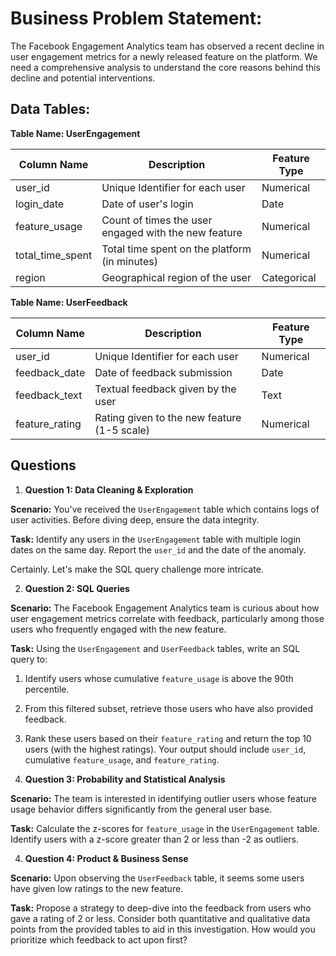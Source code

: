 # **Business Problem Statement:**

The Facebook Engagement Analytics team has observed a recent decline in user engagement metrics for a newly released feature on the platform. We need a comprehensive analysis to understand the core reasons behind this decline and potential interventions.


## **Data Tables:**

**Table Name: UserEngagement**

| Column Name | Description | Feature Type |
|-------------|-------------|--------------|
| user_id     | Unique Identifier for each user | Numerical |
| login_date  | Date of user's login | Date |
| feature_usage | Count of times the user engaged with the new feature | Numerical |
| total_time_spent | Total time spent on the platform (in minutes) | Numerical |
| region      | Geographical region of the user | Categorical |

**Table Name: UserFeedback**

| Column Name | Description | Feature Type |
|-------------|-------------|--------------|
| user_id     | Unique Identifier for each user | Numerical |
| feedback_date | Date of feedback submission | Date |
| feedback_text | Textual feedback given by the user | Text |
| feature_rating | Rating given to the new feature (1-5 scale) | Numerical |

## Questions

1. **Question 1: Data Cleaning & Exploration**

**Scenario:** You've received the `UserEngagement` table which contains logs of user activities. Before diving deep, ensure the data integrity.

**Task:** Identify any users in the `UserEngagement` table with multiple login dates on the same day. Report the `user_id` and the date of the anomaly.

Certainly. Let's make the SQL query challenge more intricate.

2. **Question 2: SQL Queries**

**Scenario:** The Facebook Engagement Analytics team is curious about how user engagement metrics correlate with feedback, particularly among those users who frequently engaged with the new feature.

**Task:** Using the `UserEngagement` and `UserFeedback` tables, write an SQL query to:
1. Identify users whose cumulative `feature_usage` is above the 90th percentile.
2. From this filtered subset, retrieve those users who have also provided feedback.
3. Rank these users based on their `feature_rating` and return the top 10 users (with the highest ratings). Your output should include `user_id`, cumulative `feature_usage`, and `feature_rating`.


3. **Question 3: Probability and Statistical Analysis**


**Scenario:** The team is interested in identifying outlier users whose feature usage behavior differs significantly from the general user base.

**Task:** Calculate the z-scores for `feature_usage` in the `UserEngagement` table. Identify users with a z-score greater than 2 or less than -2 as outliers.

4. **Question 4: Product & Business Sense**

**Scenario:** Upon observing the `UserFeedback` table, it seems some users have given low ratings to the new feature.

**Task:** Propose a strategy to deep-dive into the feedback from users who gave a rating of 2 or less. Consider both quantitative and qualitative data points from the provided tables to aid in this investigation. How would you prioritize which feedback to act upon first?